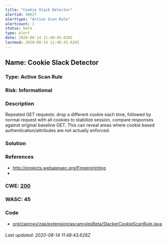 ```yaml
---
title: "Cookie Slack Detector"
alertid: 90027
alerttype: "Active Scan Rule"
alertcount: 1
status: beta
type: alert
date: 2020-08-14 11:48:43.628Z
lastmod: 2020-08-14 11:48:43.628Z
---
```

## Name: Cookie Slack Detector

### Type: Active Scan Rule

### Risk: Informational

### Description

Repeated GET requests: drop a different cookie each time, followed by normal request with all cookies to stabilize session, compare responses against original baseline GET. This can reveal areas where cookie based authentication/attributes are not actually enforced.

### Solution



### References

* http://projects.webappsec.org/Fingerprinting
* 

### CWE: [200](https://cwe.mitre.org/data/definitions/200.html)

### WASC:  45

### Code

 * [org/zaproxy/zap/extension/ascanrulesBeta/SlackerCookieScanRule.java](https://github.com/zaproxy/zap-extensions/blob/master/addOns/ascanrulesBeta/src/main/java/org/zaproxy/zap/extension/ascanrulesBeta/SlackerCookieScanRule.java)

###### Last updated: 2020-08-14 11:48:43.628Z
